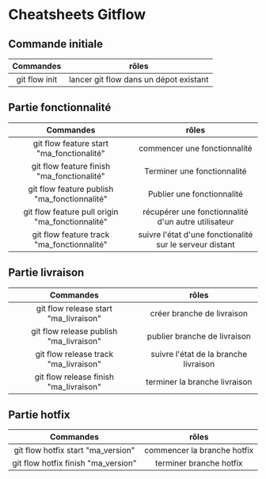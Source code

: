 # Cheatsheets Gitflow

## Commande initiale

|   Commandes   |                 rôles                  |
| :-----------: | :------------------------------------: |
| git flow init | lancer git flow dans un dépot existant |


## Partie fonctionnalité

|                    Commandes                     |                          rôles                           |
| :----------------------------------------------: | :------------------------------------------------------: |
|    git flow feature start "ma_fonctionalité"     |               commencer une fonctionnalité               |
|    git flow feature finish "ma_fonctionalité"    |               Terminer une fonctionnalité                |
|   git flow feature publish "ma_fonctionnalité"   |                Publier une fonctionnalité                |
| git flow feature pull origin "ma_fonctionnalité" |   récupérer une fonctionnalité d'un autre utilisateur    |
|    git flow feature track "ma_fonctionnalité"    | suivre l'état d'une fonctionalité sur le serveur distant |

## Partie livraison

|                Commandes                |                 rôles                 |
| :-------------------------------------: | :-----------------------------------: |
|  git flow release start "ma_livraison"  |      créer branche de livraison       |
| git flow release publish "ma_livraison" |     publier branche de livraison      |
|  git flow release track "ma_livraison"  | suivre l'état de la branche livraison |
| git flow release finish "ma_livraison"  |     terminer la branche livraison     |

## Partie hotfix

|              Commandes              |            rôles            |
| :---------------------------------: | :-------------------------: |
| git flow hotfix start "ma_version"  | commencer la branche hotfix |
| git flow hotfix finish "ma_version" |   terminer branche hotfix   |
